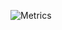 ![Metrics](https://metrics.lecoq.io/Earthcomputer?template=classic&isocalendar=1&lines=1&people=1&stackoverflow=1&base=header%2C%20activity%2C%20community%2C%20repositories%2C%20metadata&base.indepth=false&base.hireable=false&base.skip=false&isocalendar=false&isocalendar.duration=full-year&lines=false&lines.sections=base&lines.repositories.limit=4&lines.history.limit=1&people=false&people.limit=24&people.identicons=false&people.identicons.hide=false&people.size=28&people.types=followers%2C%20following&people.shuffle=false&stackoverflow=false&stackoverflow.user=11071180&stackoverflow.sections=answers-top%2C%20questions-recent&stackoverflow.limit=2&stackoverflow.lines=4&stackoverflow.lines.snippet=2&config.timezone=Europe%2FLondon&config.twemoji=true)
